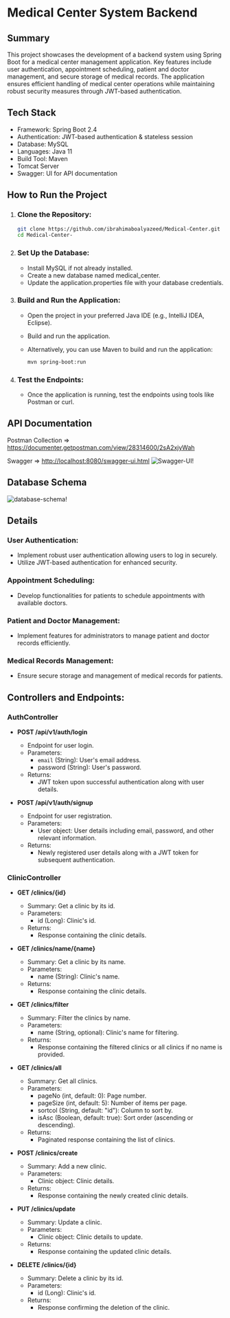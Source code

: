 # Medical Center System Backend

## Summary
This project showcases the development of a backend system using Spring Boot for a medical center management application. Key features include user authentication, appointment scheduling, patient and doctor management, and secure storage of medical records. The application ensures efficient handling of medical center operations while maintaining robust security measures through JWT-based authentication.

## Tech Stack

- Framework: Spring Boot 2.4
- Authentication: JWT-based authentication & stateless session
- Database: MySQL
- Languages: Java 11
- Build Tool: Maven
- Tomcat Server
- Swagger: UI for API documentation
## How to Run the Project

1. ### Clone the Repository:

   ```bash
   git clone https://github.com/ibrahimaboalyazeed/Medical-Center.git
   cd Medical-Center-

2. ### Set Up the Database:
    - Install MySQL if not already installed.
    - Create a new database named medical_center.
    - Update the application.properties file with your database credentials.
3. ### Build and Run the Application:
    - Open the project in your preferred Java IDE (e.g., IntelliJ IDEA, Eclipse).
    - Build and run the application.
    - Alternatively, you can use Maven to build and run the application:
      
       ```bash
       mvn spring-boot:run
4. ### Test the Endpoints:

     - Once the application is running, test the endpoints using tools like Postman or curl.
## API Documentation
Postman Collection => <https://documenter.getpostman.com/view/28314600/2sA2xjyWah>

Swagger => <http://localhost:8080/swagger-ui.html>
![Swagger-UI!](https://github.com/ibrahimaboalyazeed/Medical-Center/blob/master/screenshots/Swagger-UI.PNG)

## Database Schema
![database-schema!](https://github.com/ibrahimaboalyazeed/Medical-Center/blob/master/screenshots/databse-schema.PNG)
## Details

### User Authentication:

 - Implement robust user authentication allowing users to log in securely.
 - Utilize JWT-based authentication for enhanced security.
   
### Appointment Scheduling:

 - Develop functionalities for patients to schedule appointments with available doctors.

### Patient and Doctor Management:

 - Implement features for administrators to manage patient and doctor records efficiently.

### Medical Records Management:

 - Ensure secure storage and management of medical records for patients.

## Controllers and Endpoints:

 ### AuthController

- **POST /api/v1/auth/login**
  - Endpoint for user login.
  - Parameters:
    - `email` (String): User's email address.
    - password (String): User's password.
  - Returns:
    - JWT token upon successful authentication along with user details.

- **POST /api/v1/auth/signup**
  - Endpoint for user registration.
  - Parameters:
    - User object: User details including email, password, and other relevant information.
  - Returns:
    - Newly registered user details along with a JWT token for subsequent authentication.

### ClinicController

- **GET /clinics/{id}**
  - Summary: Get a clinic by its id.
  - Parameters:
    - id (Long): Clinic's id.
  - Returns:
    - Response containing the clinic details.

- **GET /clinics/name/{name}**
  - Summary: Get a clinic by its name.
  - Parameters:
    - name (String): Clinic's name.
  - Returns:
    - Response containing the clinic details.

- **GET /clinics/filter**
  - Summary: Filter the clinics by name.
  - Parameters:
    - name (String, optional): Clinic's name for filtering.
  - Returns:
    - Response containing the filtered clinics or all clinics if no name is provided.

- **GET /clinics/all**
  - Summary: Get all clinics.
  - Parameters:
    - pageNo (int, default: 0): Page number.
    - pageSize (int, default: 5): Number of items per page.
    - sortcol (String, default: "id"): Column to sort by.
    - isAsc (Boolean, default: true): Sort order (ascending or descending).
  - Returns:
    - Paginated response containing the list of clinics.

- **POST /clinics/create**
  - Summary: Add a new clinic.
  - Parameters:
    - Clinic object: Clinic details.
  - Returns:
    - Response containing the newly created clinic details.

- **PUT /clinics/update**
  - Summary: Update a clinic.
  - Parameters:
    - Clinic object: Clinic details to update.
  - Returns:
    - Response containing the updated clinic details.

- **DELETE /clinics/{id}**
  - Summary: Delete a clinic by its id.
  - Parameters:
    - id (Long): Clinic's id.
  - Returns:
    - Response confirming the deletion of the clinic.

